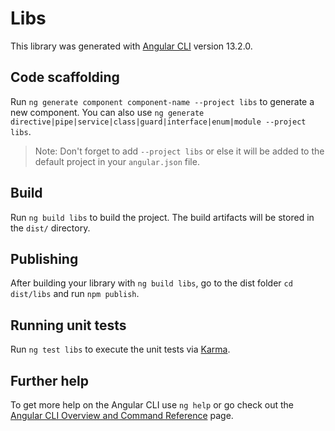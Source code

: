 # Libs

This library was generated with [Angular CLI](https://github.com/angular/angular-cli) version 13.2.0.

## Code scaffolding

Run `ng generate component component-name --project libs` to generate a new component. You can also use `ng generate directive|pipe|service|class|guard|interface|enum|module --project libs`.
> Note: Don't forget to add `--project libs` or else it will be added to the default project in your `angular.json` file. 

## Build

Run `ng build libs` to build the project. The build artifacts will be stored in the `dist/` directory.

## Publishing

After building your library with `ng build libs`, go to the dist folder `cd dist/libs` and run `npm publish`.

## Running unit tests

Run `ng test libs` to execute the unit tests via [Karma](https://karma-runner.github.io).

## Further help

To get more help on the Angular CLI use `ng help` or go check out the [Angular CLI Overview and Command Reference](https://angular.io/cli) page.
